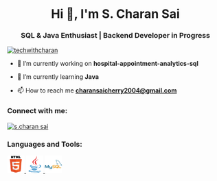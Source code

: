 <h1 align="center">Hi 👋, I'm S. Charan Sai</h1>
<h3 align="center">SQL & Java Enthusiast | Backend Developer in Progress</h3>

<p align="left"> <a href="https://github.com/ryo-ma/github-profile-trophy"><img src="https://github-profile-trophy.vercel.app/?username=techwithcharan" alt="techwithcharan" /></a> </p>

- 🔭 I’m currently working on **hospital-appointment-analytics-sql**

- 🌱 I’m currently learning **Java**

- 📫 How to reach me **charansaicherry2004@gmail.com**

<h3 align="left">Connect with me:</h3>
<p align="left">
<a href="https://linkedin.com/in/s.charan sai" target="blank"><img align="center" src="https://raw.githubusercontent.com/rahuldkjain/github-profile-readme-generator/master/src/images/icons/Social/linked-in-alt.svg" alt="s.charan sai" height="30" width="40" /></a>
</p>

<h3 align="left">Languages and Tools:</h3>
<p align="left"> <a href="https://www.w3.org/html/" target="_blank" rel="noreferrer"> <img src="https://raw.githubusercontent.com/devicons/devicon/master/icons/html5/html5-original-wordmark.svg" alt="html5" width="40" height="40"/> </a> <a href="https://www.java.com" target="_blank" rel="noreferrer"> <img src="https://raw.githubusercontent.com/devicons/devicon/master/icons/java/java-original.svg" alt="java" width="40" height="40"/> </a> <a href="https://www.mysql.com/" target="_blank" rel="noreferrer"> <img src="https://raw.githubusercontent.com/devicons/devicon/master/icons/mysql/mysql-original-wordmark.svg" alt="mysql" width="40" height="40"/> </a> </p>
